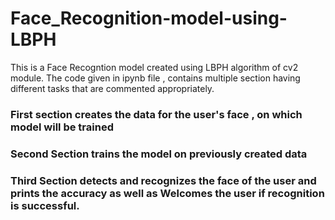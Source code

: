 # Face_Recognition-model-using-LBPH
This is a Face Recogntion model created  using LBPH algorithm of cv2 module.
The code given in ipynb file , contains multiple section having different tasks that are commented appropriately.
### First section creates the data for the user's face , on which model will be trained
### Second Section trains the model on previously created data
### Third Section detects and recognizes the face of the user and prints the accuracy as well as Welcomes the user if recognition is successful.

